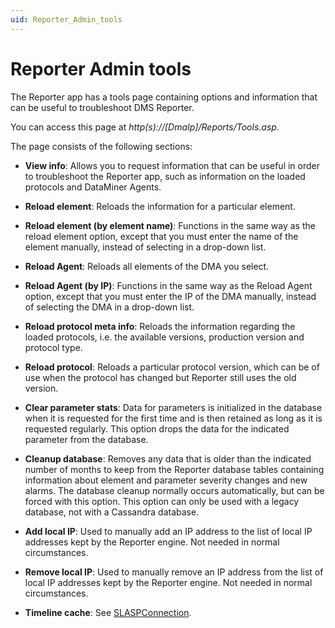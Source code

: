 ```yaml
---
uid: Reporter_Admin_tools
---
```


# Reporter Admin tools

The Reporter app has a tools page containing options and information that can be useful to troubleshoot DMS Reporter.

You can access this page at *http(s)://\[DmaIp\]/Reports/Tools.asp*.

The page consists of the following sections:

- **View info**: Allows you to request information that can be useful in order to troubleshoot the Reporter app, such as information on the loaded protocols and DataMiner Agents.

- **Reload element**: Reloads the information for a particular element.

- **Reload element (by element name)**: Functions in the same way as the reload element option, except that you must enter the name of the element manually, instead of selecting in a drop-down list.

- **Reload Agent**: Reloads all elements of the DMA you select.

- **Reload Agent (by IP)**: Functions in the same way as the Reload Agent option, except that you must enter the IP of the DMA manually, instead of selecting the DMA in a drop-down list.

- **Reload protocol meta info**: Reloads the information regarding the loaded protocols, i.e. the available versions, production version and protocol type.

- **Reload protocol**: Reloads a particular protocol version, which can be of use when the protocol has changed but Reporter still uses the old version.

- **Clear parameter stats**: Data for parameters is initialized in the database when it is requested for the first time and is then retained as long as it is requested regularly. This option drops the data for the indicated parameter from the database.

- **Cleanup database**: Removes any data that is older than the indicated number of months to keep from the Reporter database tables containing information about element and parameter severity changes and new alarms. The database cleanup normally occurs automatically, but can be forced with this option. This option can only be used with a legacy database, not with a Cassandra database.

- **Add local IP**: Used to manually add an IP address to the list of local IP addresses kept by the Reporter engine. Not needed in normal circumstances.

- **Remove local IP**: Used to manually remove an IP address from the list of local IP addresses kept by the Reporter engine. Not needed in normal circumstances.

- **Timeline cache**: See [SLASPConnection](xref:DataMiner_processes#slaspconnection).
